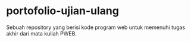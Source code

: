 # portofolio-ujian-ulang
Sebuah repository yang berisi kode program web untuk memenuhi tugas akhir dari mata kuliah PWEB.
